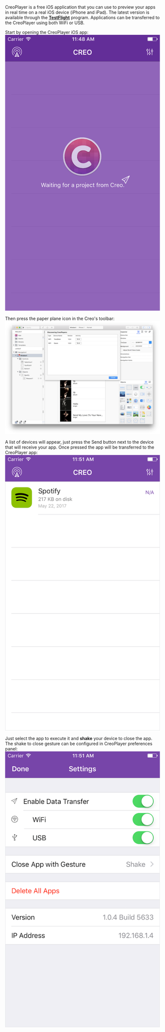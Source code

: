 CreoPlayer is a free iOS application that you can use to preview your apps in real time on a real iOS device (iPhone and iPad). The latest version is available through the **[TestFlight](http://creoplayer.creolabs.com)** program. Applications can be transferred to the CreoPlayer using both WiFi or USB.


Start by opening the CreoPlayer iOS app:
![Creo](../images/creo/creoplayer_1.png)

Then press the paper plane icon in the Creo's toolbar:
![Creo](../images/creo/creoplayer_2.png)

A list of devices will appear, just press the Send button next to the device that will receive your app. Once pressed the app will be transferred to the CreoPlayer app:
![Creo](../images/creo/creoplayer_3.png)

Just select the app to execute it and **shake** your device to close the app. The shake to close gesture can be configured in CreoPlayer preferences panel:
![Creo](../images/creo/creoplayer_4.png)
